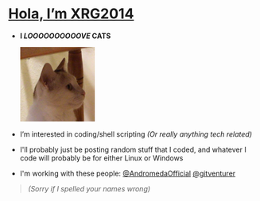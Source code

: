 **<a href="https://github.com/xrg2014"><h1>Hola, I’m XRG2014</h1></a>**
- **I _LOOOOOOOOOOVE_ CATS**
  
  <a href="assets/images/Favicon%203.png"><img src="/assets/images/Favicon 3.png" width="150px" height="150px"/></a>
- I’m interested in coding/shell scripting _(Or really anything tech related)_
- I'll probably just be posting random stuff that I coded, and whatever I code will probably be for either Linux or Windows
- I'm working with these people:
[@AndromedaOfficial](https://github.com/AndromedaOfficial)
[@gitventurer](https://github.com/gitventurer)

> _(Sorry if I spelled your names wrong)_
<!---
XRG2014/XRG2014 is a ✨ special ✨ repository because its `README.md` (this file) appears on your GitHub profile.
You can click the Preview link to take a look at your changes.
--->
